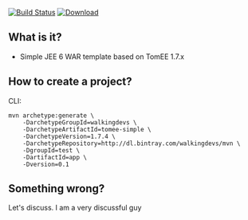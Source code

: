 [![Build Status](https://travis-ci.org/walkingdevs/tomee-simple.svg?branch=master)](https://travis-ci.org/walkingdevs/tomee-simple)
[![Download](https://api.bintray.com/packages/walkingdevs/mvn/tomee-simple/images/download.svg)](https://bintray.com/walkingdevs/mvn/tomee-simple/_latestVersion)

## What is it?
- Simple JEE 6 WAR template based on TomEE 1.7.x

## How to create a project?

CLI:

    mvn archetype:generate \
        -DarchetypeGroupId=walkingdevs \
        -DarchetypeArtifactId=tomee-simple \
        -DarchetypeVersion=1.7.4 \
        -DarchetypeRepository=http://dl.bintray.com/walkingdevs/mvn \
        -DgroupId=test \
        -DartifactId=app \
        -Dversion=0.1

## Something wrong?

Let's discuss. I am a very discussful guy